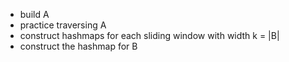 - build A 
- practice traversing A
- construct hashmaps for each sliding window with width k = |B|
- construct the hashmap for B



